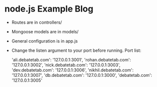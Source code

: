 # node.js Example Blog

* Routes are in controllers/
* Mongoose models are in models/
* General configuration is in app.js
* Change the listen argument to your port before running. Port list:
	
	'ali.debatetab.com': '127.0.0.1:3001',
	'rohan.debatetab.com': '127.0.0.1:3002',
	'nick.debatetab.com': '127.0.0.1:3003',
	'dev.debatetab.com': '127.0.0.1:3006',
	'nikhil.debatetab.com': '127.0.0.1:3007',
	'db.debatetab.com': '127.0.0.1:3000',
	'debatetab.com': '127.0.0.1:3005'
